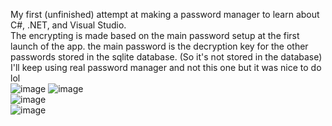 My first (unfinished) attempt at making a password manager to learn about C#, .NET, and Visual Studio. <br>
The encrypting is made based on the main password setup at the first launch of the app. the main password is the decryption key for the other passwords stored in the sqlite database. (So it's not stored in the database) <br>
I'll keep using real password manager and not this one but it was nice to do lol <br>
![image](https://github.com/NicolasDortu/PasswordManager.CS/assets/126513916/d60179af-2187-4cb3-bb3b-ef85019ad348)
![image](https://github.com/NicolasDortu/PasswordManager.CS/assets/126513916/c19905e8-3730-4263-9c77-1ef85e4cd2d4) 
<br>
![image](https://github.com/NicolasDortu/PasswordManager.CS/assets/126513916/580f69f7-252d-44f1-8135-cde50b74caa2)
<br>
![image](https://github.com/NicolasDortu/PasswordManager.CS/assets/126513916/51b80ede-ca95-4d8a-81f9-25572b88fd7f)

